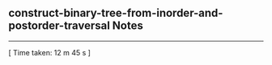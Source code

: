 <h2>construct-binary-tree-from-inorder-and-postorder-traversal Notes</h2><hr>[ Time taken: 12 m 45 s ]